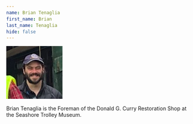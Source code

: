 ```yaml
---
name: Brian Tenaglia
first_name: Brian
last_name: Tenaglia
hide: false
---
```


![Brian Tenaglia Headshot](/assets/images/speakers/brian-tenaglia.png)

Brian Tenaglia is the Foreman of the Donald G. Curry Restoration Shop at the Seashore Trolley Museum.